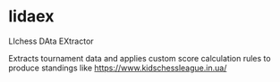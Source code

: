# lidaex

LIchess DAta EXtractor

Extracts tournament data and applies custom score calculation rules to produce standings like https://www.kidschessleague.in.ua/
